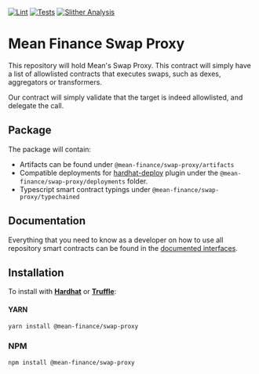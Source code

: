 [![Lint](https://github.com/Mean-Finance/swap-proxy/actions/workflows/lint.yml/badge.svg?branch=main)](https://github.com/Mean-Finance/swap-proxy/actions/workflows/lint.yml)
[![Tests](https://github.com/Mean-Finance/swap-proxy/actions/workflows/tests.yml/badge.svg?branch=main)](https://github.com/Mean-Finance/swap-proxy/actions/workflows/tests.yml)
[![Slither Analysis](https://github.com/Mean-Finance/swap-proxy/actions/workflows/slither.yml/badge.svg?branch=main)](https://github.com/Mean-Finance/swap-proxy/actions/workflows/slither.yml)

# Mean Finance Swap Proxy

This repository will hold Mean's Swap Proxy. This contract will simply have a list of allowlisted contracts that executes swaps, such as dexes, aggregators or transformers.

Our contract will simply validate that the target is indeed allowlisted, and delegate the call.

## Package

The package will contain:

- Artifacts can be found under `@mean-finance/swap-proxy/artifacts`
- Compatible deployments for [hardhat-deploy](https://github.com/wighawag/hardhat-deploy) plugin under the `@mean-finance/swap-proxy/deployments` folder.
- Typescript smart contract typings under `@mean-finance/swap-proxy/typechained`

## Documentation

Everything that you need to know as a developer on how to use all repository smart contracts can be found in the [documented interfaces](./solidity/interfaces/).

## Installation

To install with [**Hardhat**](https://github.com/nomiclabs/hardhat) or [**Truffle**](https://github.com/trufflesuite/truffle):

#### YARN

```sh
yarn install @mean-finance/swap-proxy
```

### NPM

```sh
npm install @mean-finance/swap-proxy
```

